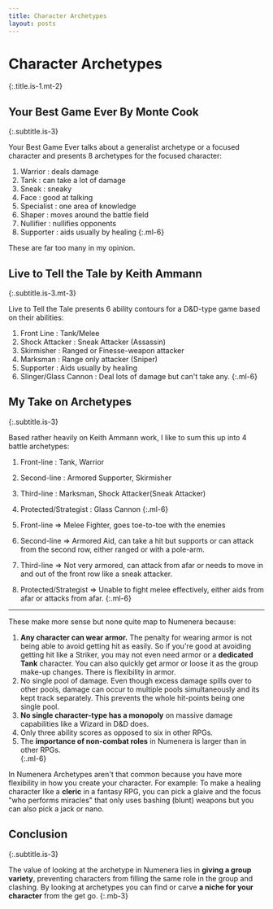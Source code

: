 ```yaml
---
title: Character Archetypes
layout: posts
---
```


# Character Archetypes
{:.title.is-1.mt-2}

## Your Best Game Ever By Monte Cook
{:.subtitle.is-3}

Your Best Game Ever talks about a generalist archetype or a focused character and presents 8 archetypes for the focused character:

1. Warrior : deals damage
2. Tank : can take a lot of damage
3. Sneak : sneaky
4. Face : good at talking
5. Specialist : one area of knowledge
6. Shaper : moves around the battle field
7. Nullifier : nullifies opponents
8. Supporter : aids usually by healing
{:.ml-6}

These are far too many in my opinion.

## Live to Tell the Tale by Keith Ammann
{:.subtitle.is-3.mt-3}

Live to Tell the Tale presents 6 ability contours for a D&D-type game based on their abilities:

1. Front Line : Tank/Melee
2. Shock Attacker :  Sneak Attacker (Assassin)
3. Skirmisher : Ranged or Finesse-weapon attacker
4. Marksman : Range only attacker (Sniper)
5. Supporter : Aids usually by healing
6. Slinger/Glass Cannon : Deal lots of damage but can't take any.
{:.ml-6}

## My Take on Archetypes
{:.subtitle.is-3}

Based rather heavily on Keith Ammann work, I like to sum this up into 4 battle archetypes:

1. Front-line : Tank, Warrior
2. Second-line : Armored Supporter, Skirmisher
3. Third-line : Marksman, Shock Attacker(Sneak Attacker)
4. Protected/Strategist : Glass Cannon
{:.ml-6}

1. Front-line => Melee Fighter, goes toe-to-toe with the enemies
2. Second-line => Armored Aid, can take a hit but supports or can attack from the second row, either ranged or with a pole-arm.
3. Third-line => Not very armored, can attack from afar or needs to move in and out of the front row like a sneak attacker.
4. Protected/Strategist => Unable to fight melee effectively, either aids from afar or attacks from afar.
{:.ml-6}

---

These make more sense but none quite map to Numenera because:

1. __Any character can wear armor.__ The penalty for wearing armor is not being able to avoid getting hit as easily. So if you're good at avoiding getting hit like a Striker, you may not even need armor or a __dedicated Tank__ character. You can also quickly get armor or loose it as the group make-up changes. There is flexibility in armor.
2. No single pool of damage. Even though excess damage spills over to other pools, damage can occur to multiple pools simultaneously and its kept track separately. This prevents the whole hit-points being one single pool.
3. __No single character-type has a monopoly__ on massive damage capabilities like a Wizard in D&D does.
4. Only three ability scores as opposed to six in other RPGs.
5. The __importance of non-combat roles__ in Numenera is larger than in other RPGs.  
{:.ml-6}

In Numenera Archetypes aren't that common because you have more flexibility in how you create your character. For example: To make a healing character like a __cleric__ in a fantasy RPG, you can pick a glaive and the focus "who performs miracles" that only uses bashing (blunt) weapons but you can also pick a jack or nano.

## Conclusion
{:.subtitle.is-3}

The value of looking at the archetype in Numenera lies in __giving a group variety__, preventing characters from filling the same role in the group and clashing. By looking at archetypes you can find or carve __a niche for your character__ from the get go.
{:.mb-3}

